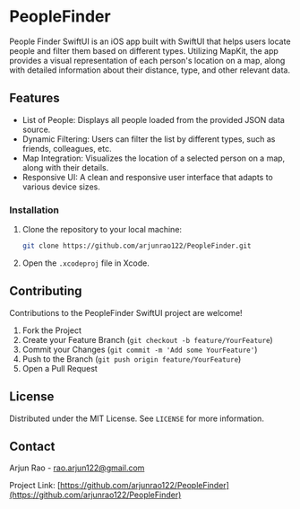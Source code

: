 # PeopleFinder

People Finder SwiftUI is an iOS app built with SwiftUI that helps users locate people and filter them based on different types. Utilizing MapKit, the app provides a visual representation of each person's location on a map, along with detailed information about their distance, type, and other relevant data.

## Features

- List of People: Displays all people loaded from the provided JSON data source.
- Dynamic Filtering: Users can filter the list by different types, such as friends, colleagues, etc.
- Map Integration: Visualizes the location of a selected person on a map, along with their details.
- Responsive UI: A clean and responsive user interface that adapts to various device sizes.

### Installation

1. Clone the repository to your local machine:
    ```sh
    git clone https://github.com/arjunrao122/PeopleFinder.git
    ```
2. Open the `.xcodeproj` file in Xcode.

## Contributing

Contributions to the PeopleFinder SwiftUI project are welcome!

1. Fork the Project
2. Create your Feature Branch (`git checkout -b feature/YourFeature`)
3. Commit your Changes (`git commit -m 'Add some YourFeature'`)
4. Push to the Branch (`git push origin feature/YourFeature`)
5. Open a Pull Request

## License

Distributed under the MIT License. See `LICENSE` for more information.

## Contact

Arjun Rao - rao.arjun122@gmail.com

Project Link: [https://github.com/arjunrao122/PeopleFinder](https://github.com/arjunrao122/PeopleFinder)
